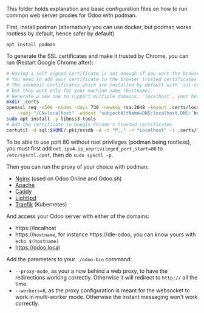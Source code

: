 This folder holds explanation and basic configuration files
on how to run common web server proxies for Odoo
with podman.

First, install podman (alternatively you can use docker, but podman works rootless by default, hence safer by default)
```
apt install podman
```

To generate the SSL certificates and make it trusted by Chrome, you can run (Restart Google Chrome after):
```sh
# Having a self signed certificate is not enough if you want the browser to fully trust `https://localhost`.
# You need to add your certificate to the browser trusted certificates database.
# The snakeoil certificates which are installed by default with `ssl-certificate` could be used
# but they work only for your machine name (hostname).
# Generate a new one to support multiple domains: `localhost`, your host name and `odoo.local`
mkdir .certs
openssl req -x509 -nodes -days 730 -newkey rsa:2048 -keyout .certs/localhost.key -out .certs/localhost.pem \
    -subj "/CN=localhost" -addext "subjectAltName=DNS:localhost,DNS:`hostname`,DNS:odoo.local"
sudo apt install -y libnss3-tools
# Add the certificate to Google Chrome's trusted certificates
certutil -d sql:$HOME/.pki/nssdb -A -t "P,," -n "Localhost" -i .certs/localhost.pem
```

To be able to use port 80 without root privileges (podman being rootless),
you must first add `net.ipv4.ip_unprivileged_port_start=80` to `/etc/sysctl.conf`,
then do `sudo sysctl -p`.

Then you can run the proxy of your choice with podman:
- [Nginx](nginx.md) (used on Odoo Online and Odoo.sh)
- [Apache](apache.md)
- [Caddy](caddy.md)
- [Lighttpd](lighttpd.md)
- [Traefik](traefik.md) (Kubernetes)

And access your Odoo server with either of the domains:
- https://localhost
- https://`hostname`, for instance https://dle-odoo, you can know yours with `echo $(hostname)`
- https://odoo.local

Add the parameters to your `./odoo-bin` command:
- `--proxy-mode`, as your a now behind a web proxy, to have the redirections working correctly.
  Otherwise it will redirect to `http://` all the time.
- `--workers=8`, as the proxy configuration is meant for the websocket to work in multi-worker mode.
  Otherwise the instant messaging won't work correctly.
